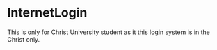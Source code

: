 # InternetLogin
This is only for Christ University student as it this login system is in the Christ only.
